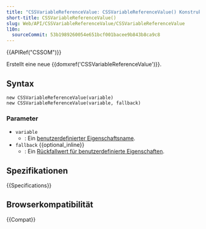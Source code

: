```yaml
---
title: "CSSVariableReferenceValue: CSSVariableReferenceValue() Konstruktor"
short-title: CSSVariableReferenceValue()
slug: Web/API/CSSVariableReferenceValue/CSSVariableReferenceValue
l10n:
  sourceCommit: 53b1989260054e651bcf001bacee9b843b8ca9c8
---
```


{{APIRef("CSSOM")}}

Erstellt eine neue {{domxref('CSSVariableReferenceValue')}}.

## Syntax

```js-nolint
new CSSVariableReferenceValue(variable)
new CSSVariableReferenceValue(variable, fallback)
```

### Parameter

- `variable`
  - : Ein [benutzerdefinierter Eigenschaftsname](/de/docs/Web/CSS/--*).
- `fallback` {{optional_inline}}
  - : Ein [Rückfallwert für benutzerdefinierte Eigenschaften](/de/docs/Web/CSS/Using_CSS_custom_properties#custom_property_fallback_values).

## Spezifikationen

{{Specifications}}

## Browserkompatibilität

{{Compat}}
